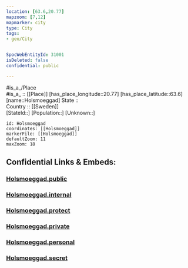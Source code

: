 ```yaml
---
location: [63.6,20.77] 
mapzoom: [7,12] 
mapmarker: city 
type: City
tags:
- geo/City


SpocWebEntityId: 31001
isDeleted: false
confidential: public

---
```

#is_a_/Place  
#is_a_ :: [[Place]] 
[has_place_longitude::20.77] 
[has_place_latitude::63.6] 
[name::Holsmoeggad] 
State ::  
Country :: [[Sweden]]  
[StateId::] 
[Population::] 
[Unknown::] 


```leaflet
id: Holsmoeggad
coordinates: [[Holsmoeggad]] 
markerFile: [[Holsmoeggad]] 
defaultZoom: 11 
maxZoom: 18
```


## Confidential Links & Embeds: 

### [Holsmoeggad.public](/_public/\Earth\Continent\Europe\Europe~North\Sweden\Provinces~Sweden\Västerbotten\CityHolsmoeggad.public.md) 

### [Holsmoeggad.internal](/_internal/\Earth\Continent\Europe\Europe~North\Sweden\Provinces~Sweden\Västerbotten\CityHolsmoeggad.internal.md) 

### [Holsmoeggad.protect](/_protect/\Earth\Continent\Europe\Europe~North\Sweden\Provinces~Sweden\Västerbotten\CityHolsmoeggad.protect.md) 

### [Holsmoeggad.private](/_private/\Earth\Continent\Europe\Europe~North\Sweden\Provinces~Sweden\Västerbotten\CityHolsmoeggad.private.md) 

### [Holsmoeggad.personal](/_personal/\Earth\Continent\Europe\Europe~North\Sweden\Provinces~Sweden\Västerbotten\CityHolsmoeggad.personal.md) 

### [Holsmoeggad.secret](/_secret/\Earth\Continent\Europe\Europe~North\Sweden\Provinces~Sweden\Västerbotten\CityHolsmoeggad.secret.md)

